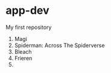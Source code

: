 # app-dev
My first repository
1. Magi
2. Spiderman: Across The Spiderverse
3. Bleach
4. Frieren
5.

